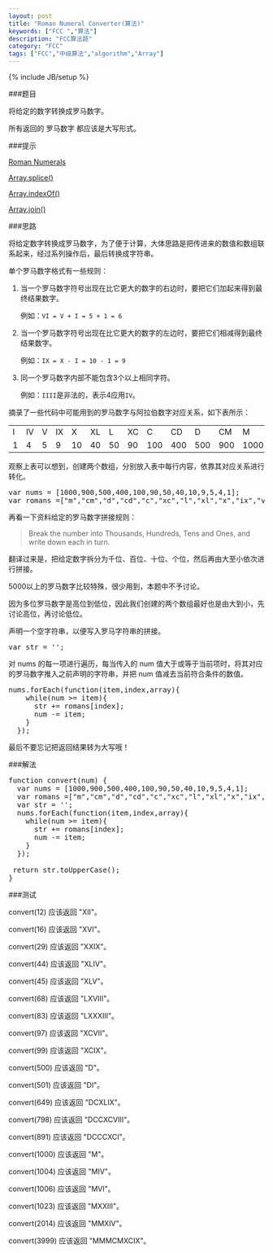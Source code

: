 ```yaml
---
layout: post
title: "Roman Numeral Converter(算法)"
keywords: ["FCC ","算法"]
description: "FCC算法题"
category: "FCC"
tags: ["FCC","中级算法","algorithm","Array"]
---
```

{% include JB/setup %}

###题目

将给定的数字转换成罗马数字。

所有返回的 罗马数字 都应该是大写形式。

###提示

[Roman Numerals](http://www.mathsisfun.com/roman-numerals.html)

[Array.splice()](https://developer.mozilla.org/zh-CN/docs/Web/JavaScript/Reference/Global_Objects/Array/splice)

[Array.indexOf()](https://developer.mozilla.org/zh-CN/docs/Web/JavaScript/Reference/Global_Objects/Array/indexOf)

[Array.join()](https://developer.mozilla.org/zh-CN/docs/Web/JavaScript/Reference/Global_Objects/Array/join)

###思路

将给定数字转换成罗马数字，为了便于计算，大体思路是把传进来的数值和数组联系起来，经过系列操作后，最后转换成字符串。

单个罗马数字格式有一些规则：

1. 当一个罗马数字符号出现在比它更大的数字的右边时，要把它们加起来得到最终结果数字。

	例如：`VI = V + I = 5 + 1 = 6`
	
2. 当一个罗马数字符号出现在比它更大的数字的左边时，要把它们相减得到最终结果数字。

	例如：`IX = X - I = 10 - 1 = 9`
	
3. 同一个罗马数字内部不能包含3个以上相同字符。

	例如：`IIII`是非法的，表示4应用`IV`。
	
摘录了一些代码中可能用到的罗马数字与阿拉伯数字对应关系，如下表所示：

<table>
<tr>
	<td>I</td>
	<td>IV</td>
	<td>V</td>
	<td>IX</td>
	<td>X</td>
	<td>XL</td>
	<td>L</td>
	<td>XC</td>
	<td>C</td>
	<td>CD</td>
	<td>D</td>
	<td>CM</td>
	<td>M</td>
</tr>
<tr>
	<td>1</td>
	<td>4</td>
	<td>5</td>
	<td>9</td>
	<td>10</td>
	<td>40</td>
	<td>50</td>
	<td>90</td>
	<td>100</td>
	<td>400</td>
	<td>500</td>
	<td>900</td>
	<td>1000</td>
</tr>
</table>

观察上表可以想到，创建两个数组，分别放入表中每行内容，依靠其对应关系进行转化。

<pre>
var nums = [1000,900,500,400,100,90,50,40,10,9,5,4,1];
var romans =["m","cm","d","cd","c","xc","l","xl","x","ix","v","iv","i"];
</pre>

再看一下资料给定的罗马数字拼接规则：

>Break the number into Thousands, Hundreds, Tens and Ones, and write down each in turn.

翻译过来是，把给定数字拆分为千位、百位、十位、个位，然后再由大至小依次进行拼接。

5000以上的罗马数字比较特殊，很少用到，本题中不予讨论。

因为多位罗马数字是高位到低位，因此我们创建的两个数组最好也是由大到小，先讨论高位，再讨论低位。

声明一个空字符串，以便写入罗马字符串的拼接。

<pre>
var str = '';
</pre>

对 nums 的每一项进行遍历，每当传入的 num 值大于或等于当前项时，将其对应的罗马数字推入之前声明的字符串，并把 num 值减去当前符合条件的数值。

<pre>
nums.forEach(function(item,index,array){
    while(num >= item){
      str += romans[index];
      num -= item;
    }
  });
</pre>

最后不要忘记把返回结果转为大写哦！

###解法

<pre>
function convert(num) {
  var nums = [1000,900,500,400,100,90,50,40,10,9,5,4,1];
  var romans =["m","cm","d","cd","c","xc","l","xl","x","ix","v","iv","i"];
  var str = '';
  nums.forEach(function(item,index,array){
    while(num >= item){
      str += romans[index];
      num -= item;
    }
  });
  
 return str.toUpperCase();
}
</pre>

###测试

convert(12) 应该返回 "XII"。

convert(16) 应该返回 "XVI"。

convert(29) 应该返回 "XXIX"。

convert(44) 应该返回 "XLIV"。

convert(45) 应该返回 "XLV"。

convert(68) 应该返回 "LXVIII"。

convert(83) 应该返回 "LXXXIII"。

convert(97) 应该返回 "XCVII"。

convert(99) 应该返回 "XCIX"。

convert(500) 应该返回 "D"。

convert(501) 应该返回 "DI"。

convert(649) 应该返回 "DCXLIX"。

convert(798) 应该返回 "DCCXCVIII"。

convert(891) 应该返回 "DCCCXCI"。

convert(1000) 应该返回 "M"。

convert(1004) 应该返回 "MIV"。

convert(1006) 应该返回 "MVI"。

convert(1023) 应该返回 "MXXIII"。

convert(2014) 应该返回 "MMXIV"。

convert(3999) 应该返回 "MMMCMXCIX"。